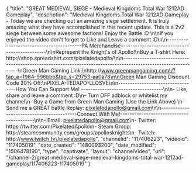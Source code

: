 {
    "title": "GREAT MEDIEVAL SIEGE - Medieval Kingdoms Total War 1212AD Gameplay",
    "description": "Medieval Kingdoms Total War 1212AD Gameplay - Today we are checking out an amazing siege settlement.  It is truly amazing what they have accomplished in this recent update.  This is a 2v2 siege between some awesome factions!  Enjoy the Battle :D \n\nIf you enjoyed the video don't forget to Like and Leave a comment :D\n\n-----------------------------------------PA Merchandise----------------------------------------------\n\nRepresent the Knight's of Apollo!\nBuy a T-shirt Here: http:\/\/shop.spreadshirt.com\/pixelatedapollo\/\n\n---------------------------------------------------------------------------------------------------------------\nGreen Man Gaming Link:\nhttp:\/\/www.greenmangaming.com\/?tap_a=1964-996bbb&tap_s=29753-aa0a78\n\nGreen Man Gaming Discount Code 20% Off:\nPIXELA-TEDAPO-LLOSVE\n\n----------------------------------How You Can Support Me! -----------------------------------\n\n- Like, share and leave a comment :D\n- Turn OFF adblock or whitelist my channel\n- Buy a Game from Green Man Gaming (Use the Link Above) \n- Send me a GREAT battle Replay: pixelatedapollo@gmail.com\n\n------------------------------------------Connect With Me!-----------------------------------------\n\n- Email: pixelatedapollo@gmail.com\n- Twitter: https:\/\/twitter.com\/PixelatedApollo\n- Steam Group:  http:\/\/steamcommunity.com\/groups\/apollosknights\n- Twitch: http:\/\/www.twitch.tv\/pixelatedapollo",
    "channelid": "117406223",
    "videoid": "117405019",
    "date_created": "1480093200",
    "date_modified": "1506478190",
    "type": "captivate",
    "layout": "channelVideo",
    "url": "\/channel-2\/great-medieval-siege-medieval-kingdoms-total-war-1212ad-gameplay\/117406223-117405019"
}